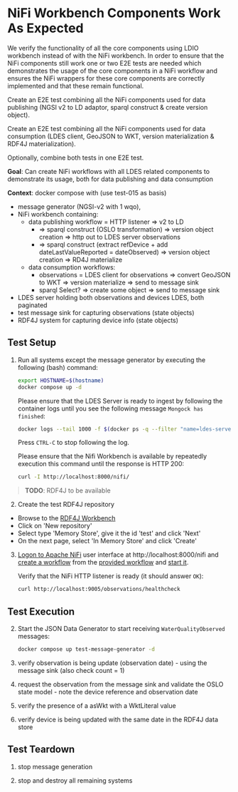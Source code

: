 # NiFi Workbench Components Work As Expected

We verify the functionality of all the core components using LDIO workbench instead of with the NiFi workbench. In order to ensure that the NiFi components still work one or two E2E tests are needed which demonstrates the usage of the core components in a NiFi workflow and ensures the NiFi wrappers for these core components are correctly implemented and that these remain functional.

Create an E2E test combining all the NiFi components used for data publishing (NGSI v2 to LD adaptor, sparql construct & create version object).

Create an E2E test combining all the NiFi components used for data consumption (LDES client, GeoJSON to WKT, version materialization & RDF4J materialization).

Optionally, combine both tests in one E2E test.



**Goal**: Can create NiFi workflows with all LDES related components to demonstrate its usage, both for data publishing and data consumption

**Context**: docker compose with (use test-015 as basis)

* message generator (NGSI-v2 with 1 wqo), 
* NiFi workbench containing: 
    * data publishing workflow = HTTP listener => v2 to LD
        * => sparql construct (OSLO transformation) => version object creation => http out to LDES server observations
        * => sparql construct (extract refDevice + add dateLastValueReported = dateObserved) => version object creation => RD4J materialize
    * data consumption workflows:
        * observations = LDES client for observations => convert GeoJSON to WKT => version materialize => send to message sink
        * sparql Select? => create some object => send to message sink
* LDES server holding both observations and devices LDES, both paginated
* test message sink for capturing observations (state objects)
* RDF4J system for capturing device info (state objects)

## Test Setup
1. Run all systems except the message generator by executing the following (bash) command:
    ```bash
    export HOSTNAME=$(hostname)
    docker compose up -d
    ```
    Please ensure that the LDES Server is ready to ingest by following the container logs until you see the following message `Mongock has finished`:
    ```bash
    docker logs --tail 1000 -f $(docker ps -q --filter "name=ldes-server$")
    ```
    Press `CTRL-C` to stop following the log.

    Please ensure that the Nifi Workbench is available by repeatedly execution this command until the response is HTTP 200:
    ```bash
    curl -I http://localhost:8000/nifi/
    ```
> **TODO**: RDF4J to be available

2. Create the test RDF4J repository
- Browse to the [RDF4J Workbench](http://localhost:9004/rdf4j-workbench)
- Click on 'New repository'
- Select type 'Memory Store', give it the id 'test' and click 'Next'
- On the next page, select 'In Memory Store' and click 'Create'

3. [Logon to Apache NiFi](../../_nifi-workbench/README.md#logon-to-apache-nifi) user interface at http://localhost:8000/nifi and [create a workflow](../../_nifi-workbench/README.md#create-a-workflow) from the [provided workflow](./data/NiFi_Workbench_Components.json) and [start it](../../_nifi-workbench/README.md#start-a-workflow).

    Verify that the NiFi HTTP listener is ready (it should answer `OK`):
    ```bash
    curl http://localhost:9005/observations/healthcheck
    ```

## Test Execution
2. Start the JSON Data Generator to start receiving `WaterQualityObserved` messages:
    ```bash
    docker compose up test-message-generator -d
    ```

3. verify observation is being update (observation date) - using the message sink (also check count = 1)

4. request the observation from the message sink and validate the OSLO state model - note the device reference and observation date

5. verify the presence of a asWkt with a WktLiteral value

6. verify device is being updated with the same date in the RDF4J data store

## Test Teardown

1. stop message generation

2. stop and destroy all remaining systems

